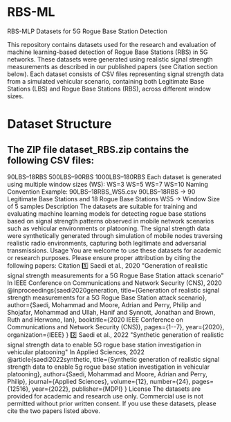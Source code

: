 # RBS-ML

RBS-MLP Datasets for 5G Rogue Base Station Detection

This repository contains datasets used for the research and evaluation of machine learning-based detection of Rogue Base Stations (RBS) in 5G networks. These datasets were generated using realistic signal strength measurements as described in our published papers (see Citation section below).
Each dataset consists of CSV files representing signal strength data from a simulated vehicular scenario, containing both Legitimate Base Stations (LBS) and Rogue Base Stations (RBS), across different window sizes.

# Dataset Structure
## The ZIP file dataset_RBS.zip contains the following CSV files:
90LBS–18RBS
500LBS–90RBS
1000LBS–180RBS
Each dataset is generated using multiple window sizes (WS):
WS=3
WS=5
WS=7
WS=10
Naming Convention
Example:
90LBS–18RBS_WS5.csv
90LBS–18RBS → 90 Legitimate Base Stations and 18 Rogue Base Stations
WS5 → Window Size of 5 samples
Description
The datasets are suitable for training and evaluating machine learning models for detecting rogue base stations based on signal strength patterns observed in mobile network scenarios such as vehicular environments or platooning.
The signal strength data were synthetically generated through simulation of mobile nodes traversing realistic radio environments, capturing both legitimate and adversarial transmissions.
Usage
You are welcome to use these datasets for academic or research purposes. Please ensure proper attribution by citing the following papers:
Citation
1️⃣ Saedi et al., 2020
"Generation of realistic signal strength measurements for a 5G Rogue Base Station attack scenario"
In IEEE Conference on Communications and Network Security (CNS), 2020
@inproceedings{saedi2020generation,
  title={Generation of realistic signal strength measurements for a 5G Rogue Base Station attack scenario},
  author={Saedi, Mohammad and Moore, Adrian and Perry, Philip and Shojafar, Mohammad and Ullah, Hanif and Synnott, Jonathan and Brown, Ruth and Herwono, Ian},
  booktitle={2020 IEEE Conference on Communications and Network Security (CNS)},
  pages={1--7},
  year={2020},
  organization={IEEE}
}
2️⃣ Saedi et al., 2022
"Synthetic generation of realistic signal strength data to enable 5G rogue base station investigation in vehicular platooning"
In Applied Sciences, 2022
@article{saedi2022synthetic,
  title={Synthetic generation of realistic signal strength data to enable 5g rogue base station investigation in vehicular platooning},
  author={Saedi, Mohammad and Moore, Adrian and Perry, Philip},
  journal={Applied Sciences},
  volume={12},
  number={24},
  pages={12516},
  year={2022},
  publisher={MDPI}
}
License
The datasets are provided for academic and research use only.
Commercial use is not permitted without prior written consent.
If you use these datasets, please cite the two papers listed above.
